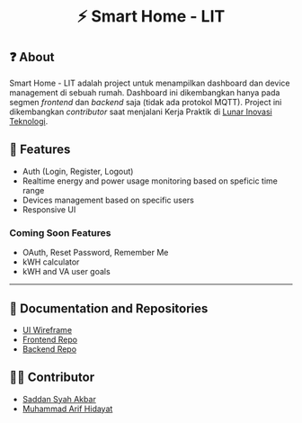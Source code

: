 <h1 align="center">
  ⚡ Smart Home - LIT
</h1>

## ❓ About 
Smart Home - LIT adalah project untuk menampilkan dashboard dan device management di sebuah rumah. Dashboard ini dikembangkan hanya pada segmen *frontend* dan *backend* saja (tidak ada protokol MQTT). Project ini dikembangkan *contributor* saat menjalani Kerja Praktik di [Lunar Inovasi Teknologi](https://lunar-inovasi.co.id/).

## 📃 Features
- Auth (Login, Register, Logout)
- Realtime energy and power usage monitoring based on speficic time range
- Devices management based on specific users
- Responsive UI

### Coming Soon Features
- OAuth, Reset Password, Remember Me
- kWH calculator
- kWH and VA user goals 

<hr/>

## 💾 Documentation and Repositories
- [UI Wireframe](https://www.figma.com/file/vnzBpOdVkW5COuhIMBC7Kq/UI-Wireframe?node-id=2%3A3&t=rW2Nv1HVIVTVwMqn-0)
- [Frontend Repo](https://github.com/saddansyah/LIT-smart-home-frontend)
- [Backend Repo](https://github.com/mhmd-arif/LIT-smart-home-backend)
  
## 👨‍💻 Contributor
- [Saddan Syah Akbar](https://github.com/saddansyah)
- [Muhammad Arif Hidayat](https://github.com/mhmd-arif)
